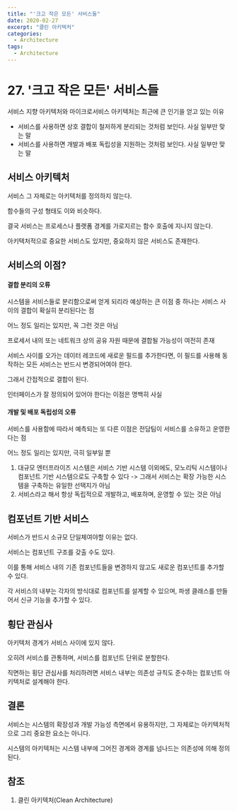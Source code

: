 ```yaml
---
title: "'크고 작은 모든' 서비스들"
date: 2020-02-27
excerpt: "클린 아키텍처"
categories:
  - Architecture
tags:
  - Architecture
---
```


# 27. '크고 작은 모든' 서비스들

서비스 지향 아키텍처와 마이크로서비스 아키텍처는 최근에 큰 인기을 얻고 있는 이유

- 서비스를 사용하면 상호 결합이 철저하게 분리되는 것처럼 보인다. 사실 일부만 맞는 말
- 서비스를 사용하면 개발과 배포 독립성을 지원하는 것처럼 보인다. 사실 일부만 맞는 말

## 서비스 아키텍처

서비스 그 자체로는 아키텍처를 정의하지 않는다.

함수들의 구성 형태도 이와 비슷하다.

결국 서비스는 프로세스나 플랫폼 경계를 가로지르는 함수 호출에 지나지 않는다.

아키텍처적으로 중요한 서비스도 있지만, 중요하지 않은 서비스도 존재한다.

## 서비스의 이점?

#### 결합 분리의 오류

시스템을 서비스들로 분리함으로써 얻게 되리라 예상하는 큰 이점 중 하나는 서비스 사이의 결합이 확실히 분리된다는 점

어느 정도 일리는 있지만, 꼭 그런 것은 아님

프로세서 내의 또는 네트워크 상의 공유 자원 때문에 결합될 가능성이 여전히 존재

서비스 사이를 오가는 데이터 레코드에 새로운 필드를 추가한다면, 이 필드를 사용해 동작하는 모든 서비스는 반드시 변경되어여야 한다.

그래서 간접적으로 결합이 된다.

인터페이스가 잘 정의되어 있어야 한다는 이점은 명백히 사실

#### 개발 및 배포 독립성의 오류

서비스를 사용함에 따라서 예측되는 또 다른 이점은 전담팀이 서비스를 소유하고 운영한다는 점

어느 정도 일리는 있지만, 극히 일부일 뿐

1. 대규모 엔터프라이즈 시스템은  서비스 기반 시스템 이외에도, 모노리틱 시스템이나 컴포넌트 기반 시스템으로도 구축할 수 있다 -> 그래서 서비스는 확장 가능한 시스템을 구축하는 유일한 선택지가 아님
2. 서비스라고 해서 항상 독립적으로 개발하고, 배포하며, 운영할 수 있는 것은 아님

## 컴포넌트 기반 서비스

서비스가 반드시 소규모 단일체여야할 이유는 없다.

서비스는 컴포넌트 구조를 갖출 수도 있다.

이를 통해 서비스 내의 기존 컴포넌트들을 변경하지 않고도 새로운 컴포넌트를 추가할 수 있다.

각 서비스의 내부는 각자의 방식대로 컴포넌트를 설계할 수 있으며, 파생 클래스를 만들어서 신규 기능을 추가할 수 있다.

## 횡단 관심사

아키텍처 경계가 서비스 사이에 있지 않다.

오히려 서비스를 관통하며, 서비스를 컴포넌트 단위로 분할한다.

직면하는 횡단 관심사를 처리하려면 서비스 내부는 의존성 규칙도 준수하는 컴포넌트 아키텍처로 설계해야 한다.

## 결론

서비스는 시스템의 확장성과 개발 가능성 측면에서 유용하지만, 그 자체로는 아키텍처적으로 그리 중요한 요소는 아니다.

시스템의 아키텍처는 시스템 내부에 그어진 경계와 경계를 넘나드는 의존성에 의해 정의된다.

## 참조

1. 클린 아키텍처(Clean Architecture)

